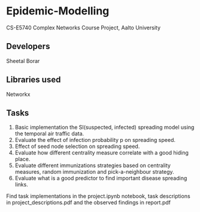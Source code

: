 # Epidemic-Modelling
CS-E5740 Complex Networks Course Project,
Aalto University

## Developers
Sheetal Borar

## Libraries used
Networkx

## Tasks
1. Basic implementation the SI(suspected, infected) spreading model using the temporal air traffic data.
2. Evaluate the effect of infection probability p on spreading speed.
3. Effect of seed node selection on spreading speed.
4. Evaluate how different centrality measure correlate with a good hiding place.
5. Evaluate different immunizations strategies based on centrality measures, random immunization and pick-a-neighbour strategy.
6. Evaluate what is a good predictor to find important disease spreading links.

Find task implementations in the project.ipynb notebook, task descriptions in project_descriptions.pdf and the observed findings in report.pdf
